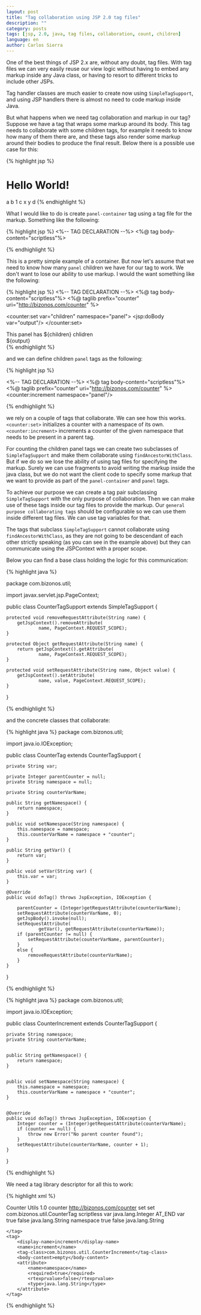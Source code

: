 ```yaml
---
layout: post
title: "Tag collaboration using JSP 2.0 tag files"
description: ""
category: posts
tags: [jsp, 2.0, java, tag files, collaboration, count, children]
language: en
author: Carlos Sierra
---
```


One of the best things of JSP 2.x are, without any doubt, tag files. With tag files we can very easily reuse our view logic without having to embed any markup inside any Java class, or having to resort to different tricks to include other JSPs.

Tag handler classes are much easier to create now using `SimpleTagSupport`, and using JSP handlers there is almost no need to code markup inside Java. 

But what happens when we need tag collaboration and markup in our tag? Suppose we have a tag that wraps some markup around its body. This tag needs to collaborate with some children tags, for example it needs to know how many of them there are, and these tags also render some markup around their bodies to produce the final result. Below there is a possible use case for this:

{% highlight jsp %}
<body>
    <h1>Hello World!</h1>
    <bizonos:panel-container>
        <bizonos:panel>a</bizonos:panel>
        <bizonos:panel>b</bizonos:panel>
        <bizonos:panel>
            <bizonos:panel-container>
                <bizonos:panel>1</bizonos:panel>
            </bizonos:panel-container>
        </bizonos:panel>
        <bizonos:panel>c</bizonos:panel>
        <bizonos:panel>
            <bizonos:panel-container>
                <bizonos:panel>x</bizonos:panel>
                <bizonos:panel>y</bizonos:panel>
            </bizonos:panel-container>
        </bizonos:panel>
        <bizonos:panel>d</bizonos:panel>
    </bizonos:panel-container>
</body>
{% endhighlight %} 

What I would like to do is create `panel-container` tag using a tag file for the markup. Something like the following:

{% highlight jsp %}
<%-- TAG DECLARATION --%>
<%@ tag body-content="scriptless"%>

<div class="panel-container">
    <jsp:doBody var="output"/>
</div>
{% endhighlight %} 

This is a pretty simple example of a container. But now let's assume that we need to know how many `panel` children we have for our tag to work. We don't want to lose our ability to use markup. I would the want something like the following:

{% highlight jsp %}
<%-- TAG DECLARATION --%>
<%@ tag body-content="scriptless"%>
<%@ taglib prefix="counter" uri="http://bizonos.com/counter" %>

<counter:set var="children" namespace="panel">
    <jsp:doBody var="output"/>
</counter:set>

<div class="panel-container">
    <div>This panel has <span>${children}</span> chlidren</div>
    ${output}
</div>
{% endhighlight %} 

and we can define children `panel` tags as the following:

{% highlight jsp %}

<%-- TAG DECLARATION --%>
<%@ tag body-content="scriptless"%>
<%@ taglib prefix="counter" uri="http://bizonos.com/counter" %>
<counter:increment namespace="panel"/>
<div class="panel">
    <jsp:doBody/>
</div>

{% endhighlight %} 

we rely on a couple of tags that collaborate. We can see how this works. `<counter:set>` initializes a counter with a namespace of its own. `<counter:increment>` increments a counter of the given namespace that needs to be present in a parent tag.

For counting the children panel tags we can create two subclasses of `SimpleTagSupport` and make them collaborate using `findAncestorWithClass`. But if we do so we lose the ability of using tag files for specifying the markup. Surely we can use fragments to avoid writing the markup inside the java class, but we do not want the client code to specify some markup that we want to provide as part of the `panel-container` and `panel` tags.

To achieve our purpose we can create a tag pair subclassing `SimpleTagSupport` with the only purpose of collaboration. Then we can make use of these tags inside our tag files to provide the markup. Our `general purpose collaborating tags` should be configurable so we can use them inside different tag files. We can use tag variables for that. 

The tags that subclass `SimpleTagSupport` cannot collaborate using `findAncestorWithClass`, as they are not going to be descendant of each other strictly speaking (as you can see in the example above) but they can communicate using the JSPContext with a proper scope. 

Below you can find a base class holding the logic for this communication:

{% highlight java %}

package com.bizonos.util;

import javax.servlet.jsp.PageContext;

public class CounterTagSupport extends SimpleTagSupport {

    protected void removeRequestAttribute(String name) {
        getJspContext().removeAttribute(
                name, PageContext.REQUEST_SCOPE);
    }

    protected Object getRequestAttribute(String name) {
        return getJspContext().getAttribute(
                name, PageContext.REQUEST_SCOPE);
    }

    protected void setRequestAttribute(String name, Object value) {
        getJspContext().setAttribute(
                name, value, PageContext.REQUEST_SCOPE);
    }

}

{% endhighlight %}

and the concrete classes that collaborate:


{% highlight java %}
package com.bizonos.util;

import java.io.IOException;

public class CounterTag extends CounterTagSupport {
    
    private String var;

    private Integer parentCounter = null;
    private String namespace = null;

    private String counterVarName;
    
    public String getNamespace() {
        return namespace;
    }

    public void setNamespace(String namespace) {
        this.namespace = namespace;
        this.counterVarName = namespace + "counter";
    }

    public String getVar() {
        return var;
    }

    public void setVar(String var) {
        this.var = var;
    }
    
    @Override
    public void doTag() throws JspException, IOException {
        
        parentCounter = (Integer)getRequestAttribute(counterVarName);
        setRequestAttribute(counterVarName, 0);
        getJspBody().invoke(null);
        setRequestAttribute(
                getVar(), getRequestAttribute(counterVarName));
        if (parentCounter != null) {
            setRequestAttribute(counterVarName, parentCounter);
        }
        else {
            removeRequestAttribute(counterVarName);
        }
    }
    
}

{% endhighlight %}

{% highlight java %}
package com.bizonos.util;

import java.io.IOException;

public class CounterIncrement extends CounterTagSupport {
    
    private String namespace;
    private String counterVarName;
    
    
    public String getNamespace() {
        return namespace;
    }


    public void setNamespace(String namespace) {
        this.namespace = namespace;
        this.counterVarName = namespace + "counter";
    }
    

    @Override
    public void doTag() throws JspException, IOException {
        Integer counter = (Integer)getRequestAttribute(counterVarName);
        if (counter == null) {
            throw new Error("No parent counter found");
        }
        setRequestAttribute(counterVarName, counter + 1);
    }
}

{% endhighlight %}

We need a tag library descriptor for all this to work:

{% highlight xml %}

<?xml version="1.0" encoding="UTF-8"?>
<taglib 
xmlns:xsi="http://www.w3.org/2001/XMLSchema-instance" 
xmlns="http://java.sun.com/xml/ns/javaee"
xsi:schemaLocation="http://java.sun.com/xml/ns/javaee http://java.sun.com/xml/ns/javaee/web-jsptaglibrary_2_1.xsd" version="2.1">
    <display-name>Counter Utils</display-name>
    <tlib-version>1.0</tlib-version>
    <short-name>counter</short-name>
    <uri>http://bizonos.com/counter</uri>
    <tag>
        <display-name>set</display-name>
        <name>set</name>
        <tag-class>com.bizonos.util.CounterTag</tag-class>
        <body-content>scriptless</body-content>
        <variable>
            <name-from-attribute>var</name-from-attribute>
            <variable-class>java.lang.Integer</variable-class>
            <scope>AT_END</scope>
        </variable>
        <attribute>
            <name>var</name>
            <required>true</required>
            <rtexprvalue>false</rtexprvalue>
            <type>java.lang.String</type>
        </attribute>
        <attribute>
            <name>namespace</name>
            <required>true</required>
            <rtexprvalue>false</rtexprvalue>
            <type>java.lang.String</type>
        </attribute>
        
    </tag>
    <tag>
        <display-name>increment</display-name>
        <name>increment</name>
        <tag-class>com.bizonos.util.CounterIncrement</tag-class>
        <body-content>empty</body-content>
        <attribute>
            <name>namespace</name>
            <required>true</required>
            <rtexprvalue>false</rtexprvalue>
            <type>java.lang.String</type>
        </attribute>
    </tag>
</taglib>

{% endhighlight %}
